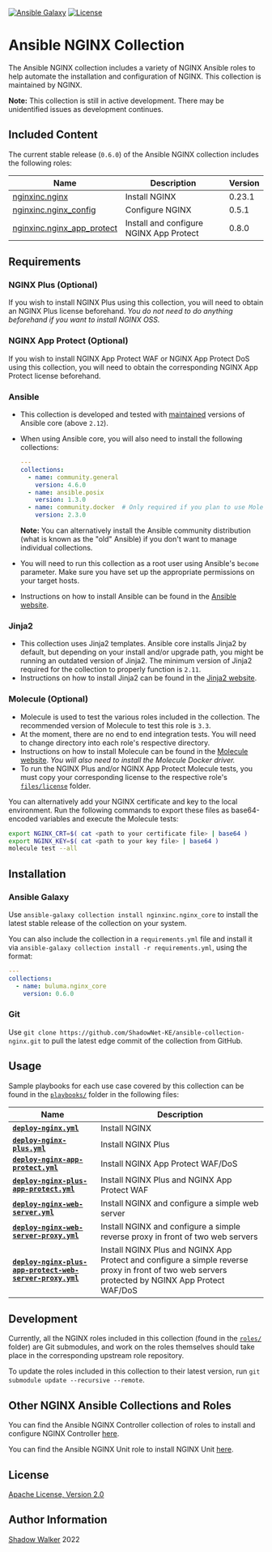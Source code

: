 [![Ansible Galaxy](https://img.shields.io/badge/galaxy-buluma.nginx__core-5bbdbf.svg)](https://galaxy.ansible.com/buluma/nginx_core)
[![License](https://img.shields.io/badge/License-Apache--2.0-blue.svg)](https://opensource.org/licenses/Apache-2.0)

# Ansible NGINX Collection

The Ansible NGINX collection includes a variety of NGINX Ansible roles to help automate the installation and configuration of NGINX. This collection is maintained by NGINX.

**Note:** This collection is still in active development. There may be unidentified issues as development continues.

## Included Content

The current stable release (`0.6.0`) of the Ansible NGINX collection includes the following roles:

| Name | Description | Version |
| ---- | ----------- | ------- |
| [nginxinc.nginx](https://github.com/nginxinc/ansible-role-nginx) | Install NGINX | 0.23.1 |
| [nginxinc.nginx_config](https://github.com/nginxinc/ansible-role-nginx-config) | Configure NGINX | 0.5.1 |
| [nginxinc.nginx_app_protect](https://github.com/nginxinc/ansible-role-nginx-app-protect) | Install and configure NGINX App Protect | 0.8.0 |

## Requirements

### NGINX Plus (Optional)

If you wish to install NGINX Plus using this collection, you will need to obtain an NGINX Plus license beforehand. *You do not need to do anything beforehand if you want to install NGINX OSS.*

### NGINX App Protect (Optional)

If you wish to install NGINX App Protect WAF or NGINX App Protect DoS using this collection, you will need to obtain the corresponding NGINX App Protect license beforehand.

### Ansible

* This collection is developed and tested with [maintained](https://docs.ansible.com/ansible/devel/reference_appendices/release_and_maintenance.html) versions of Ansible core (above `2.12`).
* When using Ansible core, you will also need to install the following collections:

    ```yaml
    ---
    collections:
      - name: community.general
        version: 4.6.0
      - name: ansible.posix
        version: 1.3.0
      - name: community.docker  # Only required if you plan to use Molecule (see below)
        version: 2.3.0
    ```

    **Note:** You can alternatively install the Ansible community distribution (what is known as the "old" Ansible) if you don't want to manage individual collections.
* You will need to run this collection as a root user using Ansible's `become` parameter. Make sure you have set up the appropriate permissions on your target hosts.
* Instructions on how to install Ansible can be found in the [Ansible website](https://docs.ansible.com/ansible/latest/installation_guide/intro_installation.html#upgrading-ansible-from-version-2-9-and-older-to-version-2-10-or-later).

### Jinja2

* This collection uses Jinja2 templates. Ansible core installs Jinja2 by default, but depending on your install and/or upgrade path, you might be running an outdated version of Jinja2. The minimum version of Jinja2 required for the collection to properly function is `2.11`.
* Instructions on how to install Jinja2 can be found in the [Jinja2 website](https://jinja.palletsprojects.com/en/2.11.x/intro/#installation).

### Molecule (Optional)

* Molecule is used to test the various roles included in the collection. The recommended version of Molecule to test this role is `3.3`.
* At the moment, there are no end to end integration tests. You will need to change directory into each role's respective directory.
* Instructions on how to install Molecule can be found in the [Molecule website](https://molecule.readthedocs.io/en/latest/installation.html). *You will also need to install the Molecule Docker driver.*
* To run the NGINX Plus and/or NGINX App Protect Molecule tests, you must copy your corresponding license to the respective role's [`files/license`](https://github.com/nginxinc/ansible-role-nginx/blob/main/files/license/) folder.

You can alternatively add your NGINX certificate and key to the local environment. Run the following commands to export these files as base64-encoded variables and execute the Molecule tests:

```bash
export NGINX_CRT=$( cat <path to your certificate file> | base64 )
export NGINX_KEY=$( cat <path to your key file> | base64 )
molecule test --all
```

## Installation

### Ansible Galaxy

Use `ansible-galaxy collection install nginxinc.nginx_core` to install the latest stable release of the collection on your system.

You can also include the collection in a `requirements.yml` file and install it via `ansible-galaxy collection install -r requirements.yml`, using the format:

```yaml
---
collections:
  - name: buluma.nginx_core
    version: 0.6.0
```

### Git

Use `git clone https://github.com/ShadowNet-KE/ansible-collection-nginx.git` to pull the latest edge commit of the collection from GitHub.

## Usage

Sample playbooks for each use case covered by this collection can be found in the [`playbooks/`](https://github.com/ShadowNet-KE/ansible-collection-nginx/blob/master/playbooks/) folder in the following files:

| Name | Description |
| ---- | ----------- |
| **[`deploy-nginx.yml`](https://github.com/ShadowNet-KE/ansible-collection-nginx/blob/master/playbooks/deploy-nginx.yml)** | Install NGINX |
| **[`deploy-nginx-plus.yml`](https://github.com/ShadowNet-KE/ansible-collection-nginx/blob/master/playbooks/deploy-nginx-plus.yml)** | Install NGINX Plus |
| **[`deploy-nginx-app-protect.yml`](https://github.com/ShadowNet-KE/ansible-collection-nginx/blob/master/playbooks/deploy-nginx-app-protect.yml)** | Install NGINX App Protect WAF/DoS |
| **[`deploy-nginx-plus-app-protect.yml`](https://github.com/ShadowNet-KE/ansible-collection-nginx/blob/master/playbooks/deploy-nginx-plus-app-protect.yml)** | Install NGINX Plus and NGINX App Protect WAF |
| **[`deploy-nginx-web-server.yml`](https://github.com/ShadowNet-KE/ansible-collection-nginx/blob/master/playbooks/deploy-nginx-web-server.yml)** | Install NGINX and configure a simple web server |
| **[`deploy-nginx-web-server-proxy.yml`](https://github.com/ShadowNet-KE/ansible-collection-nginx/blob/master/playbooks/deploy-nginx-web-server-proxy.yml)** | Install NGINX and configure a simple reverse proxy in front of two web servers |
| **[`deploy-nginx-plus-app-protect-web-server-proxy.yml`](https://github.com/ShadowNet-KE/ansible-collection-nginx/blob/master/playbooks/deploy-nginx-plus-app-protect-web-server-proxy.yml)** | Install NGINX Plus and NGINX App Protect and configure a simple reverse proxy in front of two web servers protected by NGINX App Protect WAF/DoS |

## Development

Currently, all the NGINX roles included in this collection (found in the [`roles/`](https://github.com/ShadowNet-KE/ansible-collection-nginx/blob/master/roles/) folder) are Git submodules, and work on the roles themselves should take place in the corresponding upstream role repository.

To update the roles included in this collection to their latest version, run `git submodule update --recursive --remote`.

## Other NGINX Ansible Collections and Roles

You can find the Ansible NGINX Controller collection of roles to install and configure NGINX Controller [here](https://github.com/nginxinc/ansible-collection-nginx_controller).

You can find the Ansible NGINX Unit role to install NGINX Unit [here](https://github.com/nginxinc/ansible-role-nginx-unit).

## License

[Apache License, Version 2.0](https://github.com/ShadowNet-KE/ansible-collection-nginx/blob/master/LICENSE)

## Author Information

[Shadow Walker](https://github.com/ShadowNet-KE) 2022
